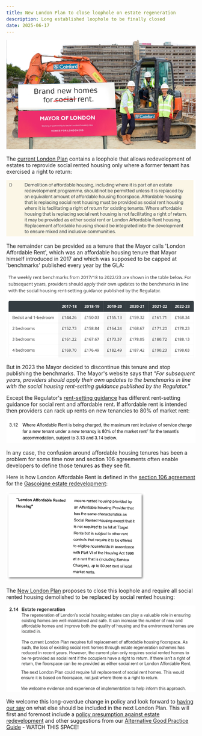 ```yaml
---
title: New London Plan to close loophole on estate regeneration 
description: Long established loophole to be finally closed
date: 2025-06-17
---
```

![Unaffordable rent image](../estates/src/images/unaffordablerent.png)

The [current London Plan](https://www.london.gov.uk/sites/default/files/the_london_plan_2021.pdf) contains a loophole that allows redevelopment of estates to reprovide social rented housing only where a former tenant has exercised a right to return: 

![Extract from London Plan](../estates/src/images/londonplanlar.png)

The remainder can be provided as a tenure that the Mayor calls 'London Affordable Rent', which was an affordable housing tenure that Mayor himself introduced in 2017 and which was supposed to be capped at 'benchmarks' published every year by the GLA:

![Lar benchmarks](../estates/src/images/larbenchmarks.png)

But in 2023 the Mayor decided to discontinue this tenure and stop publishing the benchmarks. The Mayor's website says that _"For subsequent years, providers should apply their own updates to the benchmarks in line with the social housing rent-setting guidance published by the Regulator."_ 

Except the Regulator's [rent-setting guidance](https://assets.publishing.service.gov.uk/media/65e73fe83f6945a00603608e/Rent_Standard_-_April_2020__1_.pdf) has different rent-setting guidance for social rent and affordable rent. If affordable rent is intended then providers can rack up rents on new tenancies to 80% of market rent:

![Rent Standard Guidance](../estates/src/images/rentstandardguidance.png)

In any case, the confusion around affordable housing tenures has been a problem for some time now and section 106 agreements often enable developers to define those tenures as they see fit.

Here is how London Affordable Rent is defined in the [section 106 agreement](../estates/src/images/gascoignes106.pdf) for the [Gascoigne estate redevelopment](https://estatewatch.london/estates/gascoigne/):

![Gascoigne estate image](../estates/src/images/gascoignes106.png)

The [New London Plan](https://www.london.gov.uk/programmes-strategies/planning/planning-consultations/towards-new-london-plan) proposes to close this loophole and require all social rented housing demolished to be replaced by social rented housing:

![New London Plan extract](../estates/src/images/nlpextract.png)

We welcome this long-overdue change in policy and look forward to [having our say](https://justspace.org.uk/towards/) on what else should be included in the next London Plan. This will first and foremost include a [policy presumption against estate redevelopment](https://estatewatch.london/blog/Retrofirst/) and other suggestions from our [Alternative Good Practice Guide](https://estatewatch.london/img/alternative-good-practice-guide-to-estate-regeneration.pdf) - WATCH THIS SPACE!